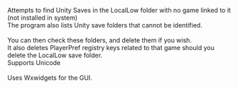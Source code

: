 Attempts to find Unity Saves in the LocalLow folder with no game linked to it (not installed in system)\
The program also lists Unity save folders that cannot be identified.\
\
You can then check these folders, and delete them if you wish.\
It also deletes PlayerPref registry keys related to that game should you delete the LocalLow save folder.\
Supports Unicode\
\
Uses Wxwidgets for the GUI.
